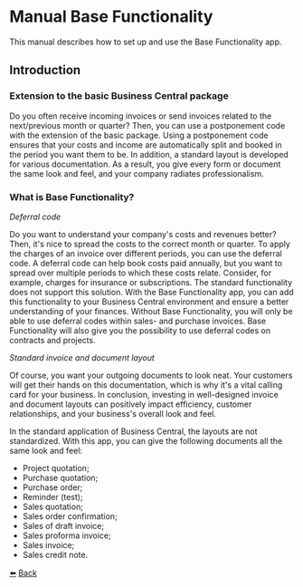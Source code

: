 # Manual Base Functionality
This manual describes how to set up and use the Base Functionality app.

## Introduction

### Extension to the basic Business Central package
Do you often receive incoming invoices or send invoices related to the next/previous month or quarter? Then, you can use a postponement code with the extension of the basic package. Using a postponement code ensures that your costs and income are automatically split and booked in the period you want them to be. In addition, a standard layout is developed for various documentation. As a result, you give every form or document the same look and feel, and your company radiates professionalism.

### What is Base Functionality?
_Deferral code_

Do you want to understand your company's costs and revenues better? Then, it's nice to spread the costs to the correct month or quarter. To apply the charges of an invoice over different periods, you can use the deferral code. A deferral code can help book costs paid annually, but you want to spread over multiple periods to which these costs relate. Consider, for example, charges for insurance or subscriptions. The standard functionality does not support this solution. With the Base Functionality app, you can add this functionality to your Business Central environment and ensure a better understanding of your finances.
Without Base Functionality, you will only be able to use deferral codes within sales- and purchase invoices. 
Base Functionality will also give you the possibility to use deferral codes on contracts and projects.

_Standard invoice and document layout_

Of course, you want your outgoing documents to look neat. Your customers will get their hands on this documentation, which is why it's a vital calling card for your business. In conclusion, investing in well-designed invoice and document layouts can positively impact efficiency, customer relationships, and your business's overall look and feel.

In the standard application of Business Central, the layouts are not standardized. With this app, you can give the following documents all the same look and feel:
*	Project quotation;
*	Purchase quotation;
*	Purchase order;
*	Reminder (test);
*	Sales quotation;
*	Sales order confirmation;
*	Sales of draft invoice;
*	Sales proforma invoice;
*	Sales invoice;
*	Sales credit note.

[:arrow_left:](../README.md) [Back](../README.md)